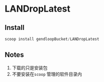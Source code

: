 # LANDropLatest

## Install

```powershell
scoop install gendloopBucket/LANDropLatest
```

## Notes

1. 下载的只是安装包
2. 不要安装在`scoop` 管理的软件目录内
